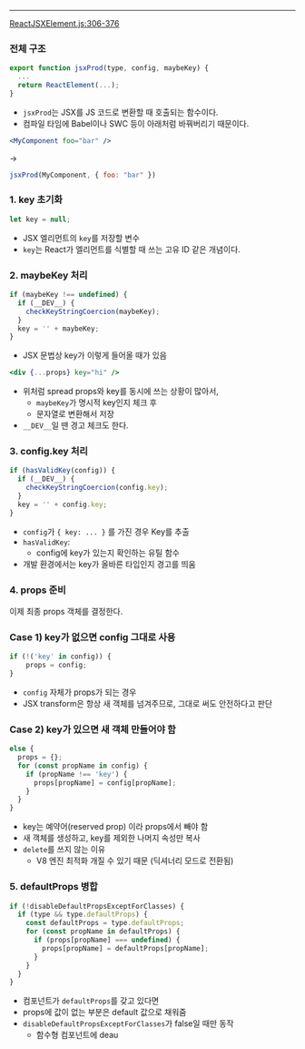
---

[ReactJSXElement.js:306-376](https://vscode.dev/github/facebook/react/blob/v19.1.0/packages/react/src/jsx/ReactJSXElement.js#L306-L376)
### 전체 구조

```js
export function jsxProd(type, config, maybeKey) {
  ...
  return ReactElement(...);
}
```

- `jsxProd`는 JSX를 JS 코드로 변환할 때 호출되는 함수이다.
- 컴파일 타임에 Babel이나 SWC 등이 아래처럼 바꿔버리기 때문이다.

```jsx
<MyComponent foo="bar" />
```
->
```js
jsxProd(MyComponent, { foo: "bar" })
```

### 1. key 초기화

```js
let key = null;
```

- JSX 엘리먼트의 `key`를 저장할 변수
- `key`는 React가 엘리먼트를 식별할 때 쓰는 고유 ID 같은 개념이다.

### 2. maybeKey 처리

```js
if (maybeKey !== undefined) {
  if (__DEV__) {
    checkKeyStringCoercion(maybeKey);
  }
  key = '' + maybeKey;
}
```

- JSX 문법상 key가 이렇게 들어올 때가 있음

```jsx
<div {...props} key="hi" />
```

- 위처럼 spread props와 key를 동시에 쓰는 상황이 많아서,
	- `maybeKey`가 명시적 key인지 체크 후 
	- 문자열로 변환해서 저장
- `__DEV__`일 땐 경고 체크도 한다.

### 3. config.key 처리

```js
if (hasValidKey(config)) {
  if (__DEV__) {
    checkKeyStringCoercion(config.key);
  }
  key = '' + config.key;
}
```

- `config`가 `{ key: ... }` 를 가진 경우 Key를 추출
- `hasValidKey`:
	- config에 key가 있는지 확인하는 유틸 함수
- 개발 환경에서는 key가 올바른 타입인지 경고를 띄움

### 4. props 준비

이제 최종 props 객체를 결정한다.

### Case 1) key가 없으면 config 그대로 사용

```js
if (!('key' in config)) {
	props = config;
}
```

- `config` 자체가 props가 되는 경우
- JSX transform은 항상 새 객체를 넘겨주므로, 그대로 써도 안전하다고 판단

### Case 2) key가 있으면 새 객체 만들어야 함

```js
else {
  props = {};
  for (const propName in config) {
    if (propName !== 'key') {
      props[propName] = config[propName];
    }
  }
}
```

- key는 예약어(reserved prop) 이라 props에서 빼야 함
- 새 객체를 생성하고, key를 제외한 나머지 속성만 복사
- `delete`를 쓰지 않는 이유
	- V8 엔진 최적화 개질 수 있기 때문 (딕셔너리 모드로 전환됨)

### 5. defaultProps 병합

```js
if (!disableDefaultPropsExceptForClasses) {
  if (type && type.defaultProps) {
    const defaultProps = type.defaultProps;
    for (const propName in defaultProps) {
      if (props[propName] === undefined) {
        props[propName] = defaultProps[propName];
      }
    }
  }
}
```

- 컴포넌트가 `defaultProps`를 갖고 있다면
- props에 값이 없는 부분은 default 값으로 채워줌
- `disableDefaultPropsExceptForClasses`가 false일 때만 동작
	- 함수형 컴포넌트에 deau